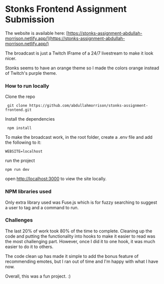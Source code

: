 # Stonks Frontend Assignment Submission

The website is available here: [https://stonks-assignment-abdullah-morrison.netlify.app/](https://stonks-assignment-abdullah-morrison.netlify.app/)

The broadcast is just a Twitch IFrame of a 24/7 livestream to make it look nicer.

Stonks seems to have an orange theme so I made the colors orange instead of Twitch's purple theme.

### How to run locally
Clone the repo
```
 git clone https://github.com/abdullahmorrison/stonks-assignment-frontend.git
```

Install the dependencies
```
 npm install
```

To make the broadcast work, in the root folder, create a .env file and add the following to it:
```
WEBSITE=localhost
```

run the project
```
npm run dev
```
open [http://localhost:3000](http://localhost:3000) to view the site locally.

### NPM libraries used
Only extra library used was Fuse.js which is for fuzzy searching to suggest a user to tag and a command to run.

### Challenges
The last 20% of work took 80% of the time to complete. Cleaning up the code and putting the functionality into hooks to make it easier to read was the most challenging part. However, once I did it to one hook, it was much easier to do it to others.

The code clean up has made it simple to add the bonus feature of recommending emotes, but I ran out of time and I'm happy with what I have now.

Overall, this was a fun project. :)
